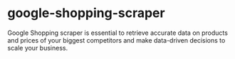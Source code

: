 # google-shopping-scraper
Google Shopping scraper is essential to retrieve accurate data on products and prices of your biggest competitors and make data-driven decisions to scale your business.
